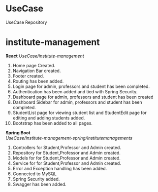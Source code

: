 # UseCase
UseCase Repository

# institute-management
 **React**
 *UseCase/institute-management*
1) Home page Created.
2) Navigation Bar created.
3) Footer created.
4) Routing has been added.
5) Login page for admin, professors and student has been completed.
6) Authentication has been added and tied with Spring Security.
7) Dashboard page for admin, professors and student has been created
8) Dashboard Sidebar for admin, professors and student has been completed.
9) StudentList page for viewing student list and StudentEdit page for editing and adding students added.
10) Bootstrap has been added to all pages.

**Spring Boot**<br> 
*UseCase/institute-management-spring/institutemanagements*
1) Controllers for Student,Professor and Admin created.
2) Repository for Student,Professor and Admin created.
3) Models for for Student,Professor and Admin created.
4) Service for for Student,Professor and Admin created.
5) Error and Exception handling has been added.
6) Connected to MySQL
7) Spring Security added.
8) Swagger has been added.
